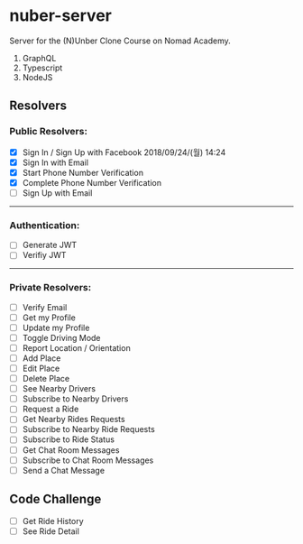 # nuber-server

Server for the (N)Unber Clone Course on Nomad Academy.

1. GraphQL
2. Typescript
3. NodeJS

## Resolvers

### Public Resolvers:

- [x] Sign In / Sign Up with Facebook 2018/09/24/(월) 14:24
- [x] Sign In with Email
- [x] Start Phone Number Verification
- [x] Complete Phone Number Verification
- [ ] Sign Up with Email

---

### Authentication:

- [ ] Generate JWT
- [ ] Verifiy JWT

---

### Private Resolvers:

- [ ] Verify Email
- [ ] Get my Profile
- [ ] Update my Profile
- [ ] Toggle Driving Mode
- [ ] Report Location / Orientation
- [ ] Add Place
- [ ] Edit Place
- [ ] Delete Place
- [ ] See Nearby Drivers
- [ ] Subscribe to Nearby Drivers
- [ ] Request a Ride
- [ ] Get Nearby Rides Requests
- [ ] Subscribe to Nearby Ride Requests
- [ ] Subscribe to Ride Status
- [ ] Get Chat Room Messages
- [ ] Subscribe to Chat Room Messages
- [ ] Send a Chat Message

## Code Challenge

- [ ] Get Ride History
- [ ] See Ride Detail

